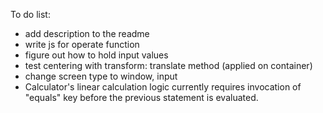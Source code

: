 To do list: 
* add description to the readme
* write js for operate function
* figure out how to hold input values
* test centering with transform: translate method (applied on container)
* change screen type to window, input
* Calculator's linear calculation logic currently requires invocation of "equals" key before the previous statement is evaluated.

